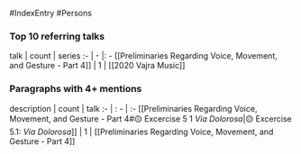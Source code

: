 #IndexEntry #Persons

### Top 10 referring talks
talk | count | series
:- | - |: -
[[Preliminaries Regarding Voice, Movement, and Gesture - Part 4]] | 1 | [[2020 Vajra Music]]

### Paragraphs with 4+ mentions
description | count | talk
:- | : - | :-
[[Preliminaries Regarding Voice, Movement, and Gesture - Part 4#🟡 Excercise 5 1 _Via Dolorosa_\|🟡 Excercise 5.1: _Via Dolorosa_]] | 1 | [[Preliminaries Regarding Voice, Movement, and Gesture - Part 4]]

